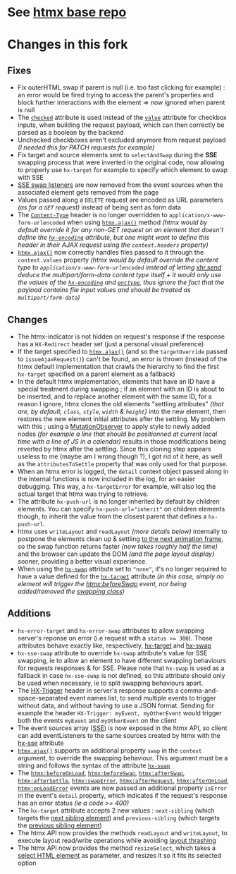 # See [htmx base repo](https://github.com/bigskysoftware/htmx)

# Changes in this fork
## Fixes
- Fix outerHTML swap if parent is null (i.e. too fast clicking for example) : an error would be fired trying to access the parent's properties and block further interactions with the element => now ignored when parent is null
- The [`checked`](https://developer.mozilla.org/en/docs/Web/HTML/Element/Input/checkbox#checked) attribute is used instead of the [`value`](https://developer.mozilla.org/en/docs/Web/HTML/Element/Input/checkbox#value) attribute for checkbox inputs, when building the request payload, which can then correctly be parsed as a boolean by the backend
- Unchecked checkboxes aren't excluded anymore from request payload _(I needed this for PATCH requests for example)_
- Fix target and source elements sent to `selectAndSwap` during the **SSE** swapping process that were inverted in the original code, now allowing to properly use `hx-target` for example to specify which element to swap with SSE
- [SSE swap listeners](https://htmx.org/attributes/hx-sse/) are now removed from the event sources when the associated element gets removed from the page
- Values passed along a `DELETE` request are encoded as URL parameters _(as for a `GET` request)_ instead of being sent as form data 
- The [`Content-Type`](https://developer.mozilla.org/en/docs/Web/HTTP/Headers/Content-Type) header is no longer overridden to `application/x-www-form-urlencoded` when using [`htmx.ajax()`](https://htmx.org/api/#ajax) method _(htmx would by default override it for any non-GET request on an element that doesn't define the [`hx-encoding`](https://htmx.org/attributes/hx-encoding/) attribute, but one might want to define this header in their AJAX request using the `context.headers` property)_
- [`htmx.ajax()`](https://htmx.org/api/#ajax) now correctly handles files passed to it through the `context.values` property _(htmx would by default override the content type to `application/x-www-form-urlencoded` instead of letting [xhr.send](https://xhr.spec.whatwg.org/#the-send()-method) deduce the multipart/form-data content type itself + it would only use the values of the [`hx-encoding`](https://htmx.org/attributes/hx-encoding/) and [`enctype`](https://developer.mozilla.org/en/docs/Web/API/HTMLFormElement/enctype), thus ignore the fact that the payload contains file input values and should be treated as `multipart/form-data`)_
## Changes
- The htmx-indicator is not hidden on request's response if the response has a `HX-Redirect` header set (just a personal visual preference)
- If the target specified to [`htmx.ajax()`](https://htmx.org/api/#ajax) (and so the `targetOverride` passed to `issueAjaxRequest()`) can't be found, an error is thrown (instead of the htmx default implementation that crawls the hierarchy to find the first `hx-target` specified on a parent element as a fallback)
- In the default htmx implementation, elements that have an ID have a special treatment during swapping ; if an element with an ID is about to be inserted, and to replace another element with the same ID, for a reason I ignore, htmx clones the old elements "settling attributes" _(that are, by default, `class`, `style`, `width` & `height`)_ into the new element, then restores the new element initial attributes after the settling. My problem with this ; using a [MutationObserver](https://developer.mozilla.org/en/docs/Web/API/MutationObserver) to apply style to newly added nodes _(for example a line that should be positionned at current local time with a line of JS in a calendar)_ results in those modifications being reverted by htmx after the settling. Since this cloning step appears useless to me (maybe am I wrong though ?), I got rid of it here, as well as the `attributesToSettle` property that was only used for that purpose.
- When an htmx error is logged, the `detail` context object passed along in the internal functions is now included in the log, for an easier debugging. This way, a `hx-targetError` for example, will also log the actual target that htmx was trying to retrieve.
- The attribute `hx-push-url` is no longer inherited by default by children elements. You can specify `hx-push-url="inherit"` on children elements though, to inherit the value from the closest parent that defines a `hx-push-url`.
- htmx uses `writeLayout` and `readLayout` _(more details below)_ internally to postpone the elements clean up & settling [to the next animation frame](https://developer.mozilla.org/en/docs/Web/API/Window/requestAnimationFrame), so the swap function returns faster _(now takes roughly half the time)_ and the browser can update the DOM _(and the page layout display)_ sooner, providing a better visual experience.
- When using the [`hx-swap`](https://htmx.org/attributes/hx-swap/) attribute set to `"none"`, it's no longer required to have a value defined for the [`hx-target`](https://htmx.org/attributes/hx-target/) attribute _(in this case, simply no element will trigger the [htmx:beforeSwap](https://htmx.org/events/#htmx:beforeSwap) event, nor being added/removed the [swapping class](https://htmx.org/reference/#classes))_
## Additions
- `hx-error-target` and `hx-error-swap` attributes to allow swapping server's reponse on error (i.e request with a `status >= 300`). Those attributes behave exactly like, respectively, [hx-target](https://htmx.org/attributes/hx-target/) and [hx-swap](https://htmx.org/attributes/hx-swap/)
- `hx-sse-swap` attribute to override `hx-swap` attribute's value for SSE swapping, ie to allow an element to have different swapping behaviours for requests responses & for SSE. Please note that `hx-swap` is used as a fallback in case `hx-sse-swap` is not defined, so this attribute should only be used when necessary, ie to split swapping behaviours apart. 
- The [HX-Trigger](https://htmx.org/headers/hx-trigger/) header in server's response supports a comma-and-space-separated event names list, to send multiple events to trigger without data, and without having to use a JSON format. Sending for example the header `HX-Trigger: myEvent, myOtherEvent` would trigger both the events `myEvent` and `myOtherEvent` on the client
- The event sources array ([SSE](https://htmx.org/attributes/hx-sse/)) is now exposed in the htmx API, so client can add eventListeners to the same sources created by htmx with the [hx-sse](https://htmx.org/attributes/hx-sse/) attribute
- [`htmx.ajax()`](https://htmx.org/api/#ajax) supports an additional property `swap` in the `context` argument, to override the swapping behaviour. This argument must be a string and follows the syntax of the attribute [`hx-swap`](https://htmx.org/attributes/hx-swap/)
- The [`htmx:beforeOnLoad`](https://htmx.org/events/#htmx:beforeOnLoad), [`htmx:beforeSwap`](https://htmx.org/events/#htmx:beforeSwap), [`htmx:afterSwap`](https://htmx.org/events/#htmx:afterSwap), [`htmx:afterSettle`](https://htmx.org/events/#htmx:afterSettle), [`htmx:swapError`](https://htmx.org/events/#htmx:swapError), [`htmx:afterRequest`](https://htmx.org/events/#htmx:afterRequest), [`htmx:afterOnLoad`](https://htmx.org/events/#htmx:afterOnLoad), [`htmx:onLoadError`](https://htmx.org/events/#htmx:onLoadError) events are now passed an additional property `isError` in the event's `detail` property, which indicates if the request's response has an error status _(ie a code >= 400)_
- The `hx-target` attribute accepts 2 new values : `next-sibling` (which targets the [next sibling element](https://developer.mozilla.org/en-US/docs/Web/API/Element/nextElementSibling)) and `previous-sibling` (which targets the [previous sibling element](https://developer.mozilla.org/en-US/docs/Web/API/Element/previousElementSibling))
- The htmx API now provides the methods `readLayout` and `writeLayout`, to execute layout read/write operations while avoiding [layout thrashing](https://developers.google.com/web/fundamentals/performance/rendering/avoid-large-complex-layouts-and-layout-thrashing#avoid_layout_thrashing)
- The htmx API now provides the method `resizeSelect`, which takes a [select HTML element](https://developer.mozilla.org/en/docs/Web/HTML/Element/select) as parameter, and resizes it so it fits its selected option
